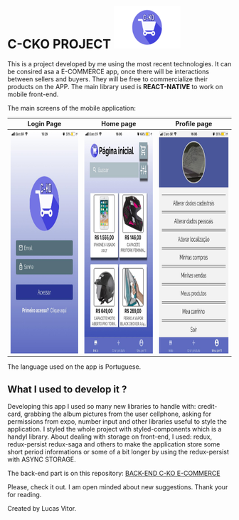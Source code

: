 # C-CKO PROJECT <img src="src/assets/Cko_logo.png" width=150 height=95>

This is a project developed by me using the most recent technologies.
It can be consired asa a E-COMMERCE app, once there will be interactions between sellers and buyers.
They will be free to commercialize their products on the APP.
The main library used is **REACT-NATIVE** to work on mobile front-end.

The main screens of the mobile application: 

| Login Page | Home page | Profile page |
| --- | --- | --- |
| <img src="assets/APP_SCREEN_ONE.jpg" height=500> | <img src="assets/APP_SCREEN_TWO.jpg" height=500> | <img src="assets/APP_SCREEN_THREE.jpg"  height=500>


The language used on the app is Portuguese.

## What I used to develop it ?

Developing this app I used so many new libraries to handle with: credit-card, grabbing the album pictures from the user cellphone, asking for permissions from expo, number input and other libraries useful to style the application.
I styled the whole project with styled-components which is a handyl library.
About dealing with storage on front-end, I used: redux, redux-persist redux-saga and others to make the application store some short period informations or some of a bit longer by using the redux-persist with ASYNC STORAGE.

The back-end part is on this repository:
[BACK-END C-KO E-COMMERCE](https://github.com/lucascicco/POSTGRES-BACK-END-CKO-PROJECT)

Please, check it out. 
I am open minded about new suggestions.
Thank your for reading.

Created by Lucas Vitor.
